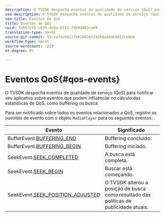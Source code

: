 ```yaml
---
description: O TVSDK despacha eventos de qualidade de serviço (QoS) para notificar seu aplicativo sobre eventos que podem influenciar no cálculo das estatísticas de QoS, como buffering ou busca.
seo-description: O TVSDK despacha eventos de qualidade de serviço (QoS) para notificar seu aplicativo sobre eventos que podem influenciar no cálculo das estatísticas de QoS, como buffering ou busca.
seo-title: Eventos de QoS
title: Eventos de QoS
uuid: fd657cf0-c6d4-4e9a-b212-7d09d483cae9
translation-type: tm+mt
source-git-commit: 91cea7acb8127e02b82e5242b9ad6ab0d12ce0eb
workflow-type: tm+mt
source-wordcount: '219'
ht-degree: 0%

---
```



# Eventos QoS{#qos-events}

O TVSDK despacha eventos de qualidade de serviço (QoS) para notificar seu aplicativo sobre eventos que podem influenciar no cálculo das estatísticas de QoS, como buffering ou busca.

Para ser notificado sobre todos os eventos relacionados a QoS, registre os ouvintes de evento com o objeto `MediaPlayer` para os seguintes eventos:

| Evento | Significado |
|---|---|
| BufferEvent.[BUFFERING_END](https://help.adobe.com/en_US/primetime/api/psdk/asdoc-dhls_1.4/com/adobe/mediacore/events/BufferEvent.html#BUFFERING_END) | Buffering concluído. |
| BufferEvent.[BUFFERING_BEGIN](https://help.adobe.com/en_US/primetime/api/psdk/asdoc-dhls_1.4/com/adobe/mediacore/events/BufferEvent.html#BUFFERING_BEGIN) | Buffering iniciado. |
| SeekEvent.[SEEK_COMPLETED](https://help.adobe.com/en_US/primetime/api/psdk/asdoc-dhls_1.4/com/adobe/mediacore/events/SeekEvent.html#SEEK_END) | A busca está completa. |
| SeekEvent.[SEEK_BEGIN](https://help.adobe.com/en_US/primetime/api/psdk/asdoc-dhls_1.4/com/adobe/mediacore/events/SeekEvent.html#SEEK_BEGIN) | Buscar está começando. |
| SeekEvent.[SEEK_POSITION_ADJUSTED](https://help.adobe.com/en_US/primetime/api/psdk/asdoc-dhls_1.4/com/adobe/mediacore/events/SeekEvent.html#SEEK_POSITION_ADJUSTED) | O TVSDK alterou a posição de busca como resultado das políticas de publicidade atuais. |

